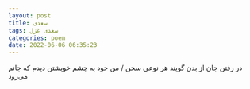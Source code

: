 ```yaml
---
layout: post
title: سعدی
tags: سعدی غزل
categories: poem
date: 2022-06-06 06:35:23
---
```


در رفتن جان از بدن گویند هر نوعی سخن / من خود به چشم خویشتن دیدم که جانم می‌رود
